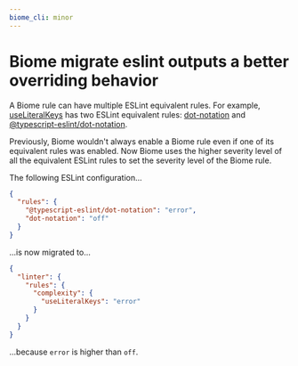 ```yaml
---
biome_cli: minor
---
```


# Biome migrate eslint outputs a better overriding behavior

A Biome rule can have multiple ESLint equivalent rules.
For example, [useLiteralKeys](https://biomejs.dev/linter/rules/use-literal-keys/) has two ESLint equivalent rules: [dot-notation](https://eslint.org/docs/latest/rules/dot-notation) and [@typescript-eslint/dot-notation](https://typescript-eslint.io/rules/dot-notation/).

Previously, Biome wouldn't always enable a Biome rule even if one of its equivalent rules was enabled.
Now Biome uses the higher severity level of all the equivalent ESLint rules to set the severity level of the Biome rule.

The following ESLint configuration...

```json
{
  "rules": {
    "@typescript-eslint/dot-notation": "error",
    "dot-notation": "off"
  }
}
```

...is now migrated to...

```json
{
  "linter": {
    "rules": {
      "complexity": {
        "useLiteralKeys": "error"
      }
    }
  }
}
```

...because `error` is higher than `off`.
